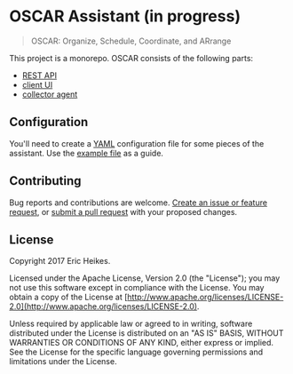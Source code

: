 # OSCAR Assistant (in progress)

> OSCAR: Organize, Schedule, Coordinate, and ARrange

This project is a monorepo. OSCAR consists of the following parts:

* [REST API](api)
* [client UI](client)
* [collector agent](collector)

## Configuration

You'll need to create a [YAML](https://en.wikipedia.org/wiki/YAML) configuration file for some pieces of the assistant. Use the [example file](example-config.yaml) as a guide.

## Contributing

Bug reports and contributions are welcome. [Create an issue or feature request](https://github.com/eheikes/oscar/issues), or [submit a pull request](https://help.github.com/articles/creating-a-pull-request/) with your proposed changes.

## License

Copyright 2017 Eric Heikes.

Licensed under the Apache License, Version 2.0 (the "License"); you may not use this software except in compliance with the License. You may obtain a copy of the License at [http://www.apache.org/licenses/LICENSE-2.0](http://www.apache.org/licenses/LICENSE-2.0).

Unless required by applicable law or agreed to in writing, software distributed under the License is distributed on an "AS IS" BASIS, WITHOUT WARRANTIES OR CONDITIONS OF ANY KIND, either express or implied. See the License for the specific language governing permissions and limitations under the License.

